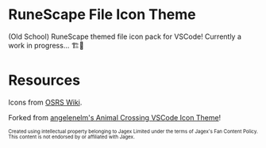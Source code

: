 # RuneScape File Icon Theme

(Old School) RuneScape themed file icon pack for VSCode! Currently a work in progress... 🏗🚧

# Resources

Icons from [OSRS Wiki](https://oldschool.runescape.wiki/).

Forked from [angelenelm's Animal Crossing VSCode Icon Theme](https://github.com/angelenelm/Animal-Crossing-VSCode-Icon-Theme)!

<sub><sup>Created using intellectual property belonging to Jagex Limited under the terms of Jagex's Fan Content Policy. This content is not endorsed by or affiliated with Jagex.</sup></sub>
